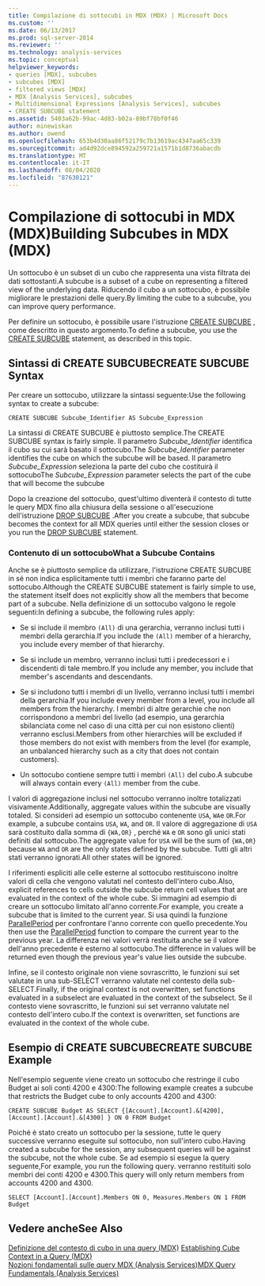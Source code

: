 ```yaml
---
title: Compilazione di sottocubi in MDX (MDX) | Microsoft Docs
ms.custom: ''
ms.date: 06/13/2017
ms.prod: sql-server-2014
ms.reviewer: ''
ms.technology: analysis-services
ms.topic: conceptual
helpviewer_keywords:
- queries [MDX], subcubes
- subcubes [MDX]
- filtered views [MDX]
- MDX [Analysis Services], subcubes
- Multidimensional Expressions [Analysis Services], subcubes
- CREATE SUBCUBE statement
ms.assetid: 5403a62b-99ac-4d83-b02a-89bf78bf0f46
author: minewiskan
ms.author: owend
ms.openlocfilehash: 653b4d30aa86f52179c7b13619ac4347aa65c339
ms.sourcegitcommit: ad4d92dce894592a259721a1571b1d8736abacdb
ms.translationtype: MT
ms.contentlocale: it-IT
ms.lasthandoff: 08/04/2020
ms.locfileid: "87630121"
---
```

# <a name="building-subcubes-in-mdx-mdx"></a><span data-ttu-id="de27b-102">Compilazione di sottocubi in MDX (MDX)</span><span class="sxs-lookup"><span data-stu-id="de27b-102">Building Subcubes in MDX (MDX)</span></span>
  <span data-ttu-id="de27b-103">Un sottocubo è un subset di un cubo che rappresenta una vista filtrata dei dati sottostanti.</span><span class="sxs-lookup"><span data-stu-id="de27b-103">A subcube is a subset of a cube on representing a filtered view of the underlying data.</span></span> <span data-ttu-id="de27b-104">Riducendo il cubo a un sottocubo, è possibile migliorare le prestazioni delle query.</span><span class="sxs-lookup"><span data-stu-id="de27b-104">By limiting the cube to a subcube, you can improve query performance.</span></span>  
  
 <span data-ttu-id="de27b-105">Per definire un sottocubo, è possibile usare l'istruzione [CREATE SUBCUBE](/sql/mdx/mdx-data-definition-create-subcube) , come descritto in questo argomento.</span><span class="sxs-lookup"><span data-stu-id="de27b-105">To define a subcube, you use the [CREATE SUBCUBE](/sql/mdx/mdx-data-definition-create-subcube) statement, as described in this topic.</span></span>  
  
## <a name="create-subcube-syntax"></a><span data-ttu-id="de27b-106">Sintassi di CREATE SUBCUBE</span><span class="sxs-lookup"><span data-stu-id="de27b-106">CREATE SUBCUBE Syntax</span></span>  
 <span data-ttu-id="de27b-107">Per creare un sottocubo, utilizzare la sintassi seguente:</span><span class="sxs-lookup"><span data-stu-id="de27b-107">Use the following syntax to create a subcube:</span></span>  
  
```  
CREATE SUBCUBE Subcube_Identifier AS Subcube_Expression  
```  
  
 <span data-ttu-id="de27b-108">La sintassi di CREATE SUBCUBE è piuttosto semplice.</span><span class="sxs-lookup"><span data-stu-id="de27b-108">The CREATE SUBCUBE syntax is fairly simple.</span></span> <span data-ttu-id="de27b-109">Il parametro *Subcube_Identifier* identifica il cubo su cui sarà basato il sottocubo.</span><span class="sxs-lookup"><span data-stu-id="de27b-109">The *Subcube_Identifier* parameter identifies the cube on which the subcube will be based.</span></span> <span data-ttu-id="de27b-110">Il parametro *Subcube_Expression* seleziona la parte del cubo che costituirà il sottocubo</span><span class="sxs-lookup"><span data-stu-id="de27b-110">The *Subcube_Expression* parameter selects the part of the cube that will become the subcube</span></span>  
  
 <span data-ttu-id="de27b-111">Dopo la creazione del sottocubo, quest'ultimo diventerà il contesto di tutte le query MDX fino alla chiusura della sessione o all'esecuzione dell'istruzione [DROP SUBCUBE](/sql/mdx/mdx-data-definition-drop-subcube) .</span><span class="sxs-lookup"><span data-stu-id="de27b-111">After you create a subcube, that subcube becomes the context for all MDX queries until either the session closes or you run the [DROP SUBCUBE](/sql/mdx/mdx-data-definition-drop-subcube) statement.</span></span>  
  
### <a name="what-a-subcube-contains"></a><span data-ttu-id="de27b-112">Contenuto di un sottocubo</span><span class="sxs-lookup"><span data-stu-id="de27b-112">What a Subcube Contains</span></span>  
 <span data-ttu-id="de27b-113">Anche se è piuttosto semplice da utilizzare, l'istruzione CREATE SUBCUBE in sé non indica esplicitamente tutti i membri che faranno parte del sottocubo.</span><span class="sxs-lookup"><span data-stu-id="de27b-113">Although the CREATE SUBCUBE statement is fairly simple to use, the statement itself does not explicitly show all the members that become part of a subcube.</span></span> <span data-ttu-id="de27b-114">Nella definizione di un sottocubo valgono le regole seguenti:</span><span class="sxs-lookup"><span data-stu-id="de27b-114">In defining a subcube, the following rules apply:</span></span>  
  
-   <span data-ttu-id="de27b-115">Se si include il membro `(All)` di una gerarchia, verranno inclusi tutti i membri della gerarchia.</span><span class="sxs-lookup"><span data-stu-id="de27b-115">If you include the `(All)` member of a hierarchy, you include every member of that hierarchy.</span></span>  
  
-   <span data-ttu-id="de27b-116">Se si include un membro, verranno inclusi tutti i predecessori e i discendenti di tale membro.</span><span class="sxs-lookup"><span data-stu-id="de27b-116">If you include any member, you include that member's ascendants and descendants.</span></span>  
  
-   <span data-ttu-id="de27b-117">Se si includono tutti i membri di un livello, verranno inclusi tutti i membri della gerarchia.</span><span class="sxs-lookup"><span data-stu-id="de27b-117">If you include every member from a level, you include all members from the hierarchy.</span></span> <span data-ttu-id="de27b-118">I membri di altre gerarchie che non corrispondono a membri del livello (ad esempio, una gerarchia sbilanciata come nel caso di una città per cui non esistono clienti) verranno esclusi.</span><span class="sxs-lookup"><span data-stu-id="de27b-118">Members from other hierarchies will be excluded if those members do not exist with members from the level (for example, an unbalanced hierarchy such as a city that does not contain customers).</span></span>  
  
-   <span data-ttu-id="de27b-119">Un sottocubo contiene sempre tutti i membri `(All)` del cubo.</span><span class="sxs-lookup"><span data-stu-id="de27b-119">A subcube will always contain every `(All)` member from the cube.</span></span>  
  
 <span data-ttu-id="de27b-120">I valori di aggregazione inclusi nel sottocubo verranno inoltre totalizzati visivamente.</span><span class="sxs-lookup"><span data-stu-id="de27b-120">Additionally, aggregate values within the subcube are visually totaled.</span></span> <span data-ttu-id="de27b-121">Si consideri ad esempio un sottocubo contenente `USA`, `WA`e `OR`.</span><span class="sxs-lookup"><span data-stu-id="de27b-121">For example, a subcube contains `USA`, `WA`, and `OR`.</span></span> <span data-ttu-id="de27b-122">Il valore di aggregazione di `USA` sarà costituito dalla somma di `{WA,OR}` , perché `WA` e `OR` sono gli unici stati definiti dal sottocubo.</span><span class="sxs-lookup"><span data-stu-id="de27b-122">The aggregate value for `USA` will be the sum of `{WA,OR}` because `WA` and `OR` are the only states defined by the subcube.</span></span> <span data-ttu-id="de27b-123">Tutti gli altri stati verranno ignorati.</span><span class="sxs-lookup"><span data-stu-id="de27b-123">All other states will be ignored.</span></span>  
  
 <span data-ttu-id="de27b-124">I riferimenti espliciti alle celle esterne al sottocubo restituiscono inoltre valori di cella che vengono valutati nel contesto dell'intero cubo.</span><span class="sxs-lookup"><span data-stu-id="de27b-124">Also, explicit references to cells outside the subcube return cell values that are evaluated in the context of the whole cube.</span></span> <span data-ttu-id="de27b-125">Si immagini ad esempio di creare un sottocubo limitato all'anno corrente.</span><span class="sxs-lookup"><span data-stu-id="de27b-125">For example, you create a subcube that is limited to the current year.</span></span> <span data-ttu-id="de27b-126">Si usa quindi la funzione [ParallelPeriod](/sql/mdx/parallelperiod-mdx) per confrontare l'anno corrente con quello precedente.</span><span class="sxs-lookup"><span data-stu-id="de27b-126">You then use the [ParallelPeriod](/sql/mdx/parallelperiod-mdx) function to compare the current year to the previous year.</span></span> <span data-ttu-id="de27b-127">La differenza nei valori verrà restituita anche se il valore dell'anno precedente è esterno al sottocubo.</span><span class="sxs-lookup"><span data-stu-id="de27b-127">The difference in values will be returned even though the previous year's value lies outside the subcube.</span></span>  
  
 <span data-ttu-id="de27b-128">Infine, se il contesto originale non viene sovrascritto, le funzioni sui set valutate in una sub-SELECT verranno valutate nel contesto della sub-SELECT.</span><span class="sxs-lookup"><span data-stu-id="de27b-128">Finally, if the original context is not overwritten, set functions evaluated in a subselect are evaluated in the context of the subselect.</span></span> <span data-ttu-id="de27b-129">Se il contesto viene sovrascritto, le funzioni sui set verranno valutate nel contesto dell'intero cubo.</span><span class="sxs-lookup"><span data-stu-id="de27b-129">If the context is overwritten, set functions are evaluated in the context of the whole cube.</span></span>  
  
## <a name="create-subcube-example"></a><span data-ttu-id="de27b-130">Esempio di CREATE SUBCUBE</span><span class="sxs-lookup"><span data-stu-id="de27b-130">CREATE SUBCUBE Example</span></span>  
 <span data-ttu-id="de27b-131">Nell'esempio seguente viene creato un sottocubo che restringe il cubo Budget ai soli conti 4200 e 4300:</span><span class="sxs-lookup"><span data-stu-id="de27b-131">The following example creates a subcube that restricts the Budget cube to only accounts 4200 and 4300:</span></span>  
  
 `CREATE SUBCUBE Budget AS SELECT {[Account].[Account].&[4200], [Account].[Account].&[4300] } ON 0 FROM Budget`  
  
 <span data-ttu-id="de27b-132">Poiché è stato creato un sottocubo per la sessione, tutte le query successive verranno eseguite sul sottocubo, non sull'intero cubo.</span><span class="sxs-lookup"><span data-stu-id="de27b-132">Having created a subcube for the session, any subsequent queries will be against the subcube, not the whole cube.</span></span> <span data-ttu-id="de27b-133">Se ad esempio si esegue la query seguente,</span><span class="sxs-lookup"><span data-stu-id="de27b-133">For example, you run the following query.</span></span> <span data-ttu-id="de27b-134">verranno restituiti solo membri dei conti 4200 e 4300.</span><span class="sxs-lookup"><span data-stu-id="de27b-134">This query will only return members from accounts 4200 and 4300.</span></span>  
  
 `SELECT [Account].[Account].Members ON 0, Measures.Members ON 1 FROM Budget`  
  
## <a name="see-also"></a><span data-ttu-id="de27b-135">Vedere anche</span><span class="sxs-lookup"><span data-stu-id="de27b-135">See Also</span></span>  
 <span data-ttu-id="de27b-136">[Definizione del contesto di cubo in una query &#40;MDX&#41;](establishing-cube-context-in-a-query-mdx.md) </span><span class="sxs-lookup"><span data-stu-id="de27b-136">[Establishing Cube Context in a Query &#40;MDX&#41;](establishing-cube-context-in-a-query-mdx.md) </span></span>  
 [<span data-ttu-id="de27b-137">Nozioni fondamentali sulle query MDX &#40;Analysis Services&#41;</span><span class="sxs-lookup"><span data-stu-id="de27b-137">MDX Query Fundamentals &#40;Analysis Services&#41;</span></span>](mdx-query-fundamentals-analysis-services.md)  
  
  
